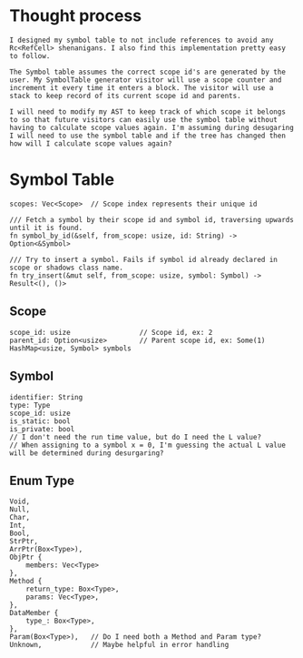 # Thought process

    I designed my symbol table to not include references to avoid any Rc<RefCell> shenanigans. I also find this implementation pretty easy to follow.

    The Symbol table assumes the correct scope id's are generated by the user. My SymbolTable generator visitor will use a scope counter and increment it every time it enters a block. The visitor will use a stack to keep record of its current scope id and parents.

    I will need to modify my AST to keep track of which scope it belongs to so that future visitors can easily use the symbol table without having to calculate scope values again. I'm assuming during desugaring I will need to use the symbol table and if the tree has changed then how will I calculate scope values again?

# Symbol Table

    scopes: Vec<Scope>  // Scope index represents their unique id

    /// Fetch a symbol by their scope id and symbol id, traversing upwards until it is found.
    fn symbol_by_id(&self, from_scope: usize, id: String) -> Option<&Symbol>

    /// Try to insert a symbol. Fails if symbol id already declared in scope or shadows class name.
    fn try_insert(&mut self, from_scope: usize, symbol: Symbol) -> Result<(), ()>

## Scope

    scope_id: usize                 // Scope id, ex: 2
    parent_id: Option<usize>        // Parent scope id, ex: Some(1)
    HashMap<usize, Symbol> symbols

## Symbol

    identifier: String
    type: Type
    scope_id: usize
    is_static: bool
    is_private: bool
    // I don't need the run time value, but do I need the L value?
    // When assigning to a symbol x = 0, I'm guessing the actual L value will be determined during desurgaring?

## Enum Type

    Void,
    Null,
    Char,
    Int,
    Bool,
    StrPtr,
    ArrPtr(Box<Type>),
    ObjPtr {
        members: Vec<Type>
    },
    Method {
        return_type: Box<Type>,
        params: Vec<Type>,
    },
    DataMember {
        type_: Box<Type>,
    },
    Param(Box<Type>),   // Do I need both a Method and Param type?
    Unknown,            // Maybe helpful in error handling
